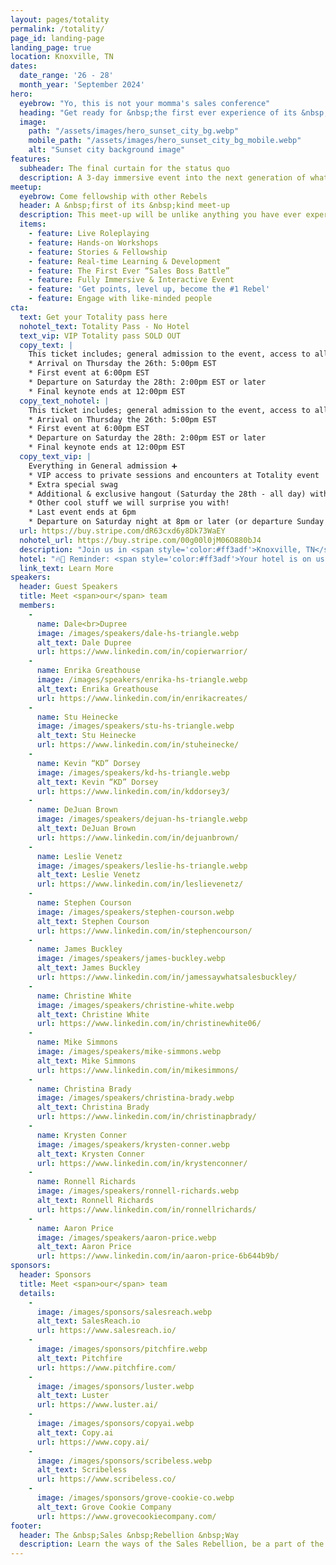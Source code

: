 ```yaml
---
layout: pages/totality
permalink: /totality/
page_id: landing-page
landing_page: true
location: Knoxville, TN
dates:
  date_range: '26 - 28' 
  month_year: 'September 2024'
hero:
  eyebrow: "Yo, this is not your momma's sales conference"
  heading: "Get ready for &nbsp;the first ever experience of its &nbsp;kind!"
  image: 
    path: "/assets/images/hero_sunset_city_bg.webp"
    mobile_path: "/assets/images/hero_sunset_city_bg_mobile.webp"
    alt: "Sunset city background image"
features:
  subheader: The final curtain for the status quo
  description: A 3-day immersive event into the next generation of what selling is and will become.
meetup:
  eyebrow: Come fellowship with other Rebels
  header: A &nbsp;first of its &nbsp;kind meet-up
  description: This meet-up will be unlike anything you have ever experienced... Escape from the boring and monotonous conference of the past and lean into the future of learning, enlightening and life changing experiences for people of all walks of life.
  items:
    - feature: Live Roleplaying
    - feature: Hands-on Workshops
    - feature: Stories & Fellowship
    - feature: Real-time Learning & Development
    - feature: The First Ever “Sales Boss Battle”
    - feature: Fully Immersive & Interactive Event
    - feature: 'Get points, level up, become the #1 Rebel'
    - feature: Engage with like-minded people
cta:
  text: Get your Totality pass here
  nohotel_text: Totality Pass - No Hotel
  text_vip: VIP Totality pass SOLD OUT
  copy_text: |
    This ticket includes; general admission to the event, access to all workshops, hotel stay (2) nights, food and drink during event, swag, official Rebel status.
    * Arrival on Thursday the 26th: 5:00pm EST
    * First event at 6:00pm EST
    * Departure on Saturday the 28th: 2:00pm EST or later
    * Final keynote ends at 12:00pm EST
  copy_text_nohotel: |
    This ticket includes; general admission to the event, access to all workshops, food and drink during event, hotel link to book your own room, swag, official Rebel status.
    * Arrival on Thursday the 26th: 5:00pm EST
    * First event at 6:00pm EST
    * Departure on Saturday the 28th: 2:00pm EST or later
    * Final keynote ends at 12:00pm EST
  copy_text_vip: |
    Everything in General admission ➕
    * VIP access to private sessions and encounters at Totality event
    * Extra special swag
    * Additional & exclusive hangout (Saturday the 28th - all day) with Dale Dupree + The Rebels + Event Speakers
    * Other cool stuff we will surprise you with!
    * Last event ends at 6pm
    * Departure on Saturday night at 8pm or later (or departure Sunday morning)
  url: https://buy.stripe.com/dR63cxd6y8Dk73WaEY
  nohotel_url: https://buy.stripe.com/00g00l0jM06O880bJ4
  description: "Join us in <span style='color:#ff3adf'>Knoxville, TN</span> on September 26, 27, and 28th!"
  hotel: "🔥🤯 Reminder: <span style='color:#ff3adf'>Your hotel is on us!</span> 🤯🔥"
  link_text: Learn More
speakers:
  header: Guest Speakers
  title: Meet <span>our</span> team
  members:
    -
      name: Dale<br>Dupree
      image: /images/speakers/dale-hs-triangle.webp
      alt_text: Dale Dupree
      url: https://www.linkedin.com/in/copierwarrior/
    -
      name: Enrika Greathouse
      image: /images/speakers/enrika-hs-triangle.webp
      alt_text: Enrika Greathouse
      url: https://www.linkedin.com/in/enrikacreates/
    -
      name: Stu Heinecke
      image: /images/speakers/stu-hs-triangle.webp
      alt_text: Stu Heinecke
      url: https://www.linkedin.com/in/stuheinecke/
    -
      name: Kevin “KD” Dorsey
      image: /images/speakers/kd-hs-triangle.webp
      alt_text: Kevin “KD” Dorsey
      url: https://www.linkedin.com/in/kddorsey3/
    -
      name: DeJuan Brown
      image: /images/speakers/dejuan-hs-triangle.webp
      alt_text: DeJuan Brown
      url: https://www.linkedin.com/in/dejuanbrown/
    -
      name: Leslie Venetz
      image: /images/speakers/leslie-hs-triangle.webp
      alt_text: Leslie Venetz
      url: https://www.linkedin.com/in/leslievenetz/
    -
      name: Stephen Courson
      image: /images/speakers/stephen-courson.webp
      alt_text: Stephen Courson
      url: https://www.linkedin.com/in/stephencourson/
    -
      name: James Buckley
      image: /images/speakers/james-buckley.webp
      alt_text: James Buckley
      url: https://www.linkedin.com/in/jamessaywhatsalesbuckley/
    -
      name: Christine White
      image: /images/speakers/christine-white.webp
      alt_text: Christine White
      url: https://www.linkedin.com/in/christinewhite06/
    -
      name: Mike Simmons
      image: /images/speakers/mike-simmons.webp
      alt_text: Mike Simmons
      url: https://www.linkedin.com/in/mikesimmons/
    -
      name: Christina Brady
      image: /images/speakers/christina-brady.webp
      alt_text: Christina Brady
      url: https://www.linkedin.com/in/christinapbrady/
    -
      name: Krysten Conner
      image: /images/speakers/krysten-conner.webp
      alt_text: Krysten Conner
      url: https://www.linkedin.com/in/krystenconner/
    -
      name: Ronnell Richards
      image: /images/speakers/ronnell-richards.webp
      alt_text: Ronnell Richards
      url: https://www.linkedin.com/in/ronnellrichards/
    -
      name: Aaron Price
      image: /images/speakers/aaron-price.webp
      alt_text: Aaron Price
      url: https://www.linkedin.com/in/aaron-price-6b644b9b/
sponsors:
  header: Sponsors
  title: Meet <span>our</span> team
  details:
    -
      image: /images/sponsors/salesreach.webp
      alt_text: SalesReach.io
      url: https://www.salesreach.io/
    -
      image: /images/sponsors/pitchfire.webp
      alt_text: Pitchfire
      url: https://www.pitchfire.com/
    -
      image: /images/sponsors/luster.webp
      alt_text: Luster
      url: https://www.luster.ai/
    -
      image: /images/sponsors/copyai.webp
      alt_text: Copy.ai
      url: https://www.copy.ai/
    -
      image: /images/sponsors/scribeless.webp
      alt_text: Scribeless
      url: https://www.scribeless.co/
    -
      image: /images/sponsors/grove-cookie-co.webp
      alt_text: Grove Cookie Company
      url: https://www.grovecookiecompany.com/
footer:
  header: The &nbsp;Sales &nbsp;Rebellion &nbsp;Way
  description: Learn the ways of the Sales Rebellion, be a part of the first ever interactive sales conference experience, win prizes, build community and level up your sales game beyond recognition.
---
```

